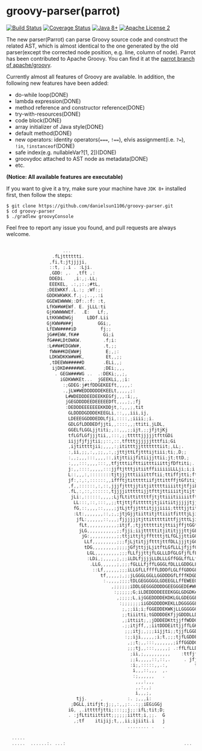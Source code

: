 # groovy-parser(parrot)
[![Build Status](https://travis-ci.org/danielsun1106/groovy-parser.svg?branch=master)](https://travis-ci.org/danielsun1106/groovy-parser)
[![Coverage Status](https://coveralls.io/repos/github/danielsun1106/groovy-parser/badge.svg)](https://coveralls.io/github/danielsun1106/groovy-parser)
[![Java 8+](https://img.shields.io/badge/java-8+-4c7e9f.svg)](http://java.oracle.com)
[![Apache License 2](https://img.shields.io/badge/license-APL2-blue.svg)](http://www.apache.org/licenses/LICENSE-2.0.txt)


The new parser(Parrot) can parse Groovy source code and construct the related AST, which is almost identical to the one generated by the old parser(except the corrected node position, e.g. line, column of node). Parrot has been contributed to Apache Groovy. You can find it at the [parrot branch of apache/groovy](https://github.com/apache/groovy/tree/parrot).

Currently almost all features of Groovy are available. In addition, the following new features have been added:

* do-while loop(DONE)
* lambda expression(DONE)
* method reference and constructor reference(DONE)
* try-with-resources(DONE)
* code block(DONE)
* array initializer of Java style(DONE)
* default method(DONE)
* new operators: identity operators(`===`, `!==`), elvis assignment(i.e. `?=`), `!in`, `!instanceof`(DONE)
* safe index(e.g. nullableVar?[1, 2])(DONE)
* groovydoc attached to AST node as metadata(DONE)
* etc.

**(Notice: All available features are executable)**

If you want to give it a try, make sure your machine have `JDK 8+` installed first, then follow the steps:

```
$ git clone https://github.com/danielsun1106/groovy-parser.git
$ cd groovy-parser
$ ./gradlew groovyConsole
```

Feel free to report any issue you found, and pull requests are always welcome.

```groovy                                                                                                                                                                 
                                                                                                    
                     ...                                                                            
                 .fLjtttttti.                                                                       
                ,fi,t;jtjjjji,                                                                      
                ::t, ;.i . :Lji.                                                                    
                ,GDD: ,.  ,tft ,:                                                                   
                DDEDi.   ,i:,;.LL;                                                                  
                EEEKEL, .:,;:.;#tL,                                                                 
               ;DEEWKKf..L.:; ;Wf:;:                                                                
               GDDKWKWKK.f.;.;..,.:i                                                                
               GGEWEWWWW;:Df:.:f: :t,                                                               
               LfKW#W#EWf. E. jLLL:ti                                                               
               GjKWWWWWEf.  .E:   Lf;,                                                              
               LtKKWWDWGj     LDDf.Lii                                                              
               GjKWW#W##j         GGi;,                                                             
               LfEWW####iD         fj;;                                                             
               jG##EWW,fK##         Gi;i                                                            
               fG###LDtDWKW.        .f;i:                                                           
               :L##W#EDGWW#,        .t,;;                                                           
                fWW##KDEWW#j         E;,;:                                                          
                LDKWDKKW#W#K,        Et,,;;                                                         
                ,tDEEWW#####D       .ELi,,;                                                         
                 ijDKD#####WK.      ;DEi;,,,                                                        
                  . GEGW###WG ..  .:DEKi;,,;,                                                       
                    iGDKWWKEt...  jGEEKLi,,;i:                                                      
                     :;GDEG:j#tfDDGEKEEft,,,,,:                                                     
                     .,jLW#WEDDDDDDEKEELt,,,,,;:                                                    
                      L#WDEDDDEEDEEKKEGfj,,,:i;,,                                                   
                      jGEGDDDDEEDEEEEEDft,,,,;,;fj                                                  
                      :DEDDDEEEEEEEKKDDjt,:,,,;,tit                                                 
                       GLDDDDGDDDEKEEGLi,::,,,iii,ij,                                               
                       LDEEEGGDDDEDDLfji,::::,;iiii;;i.                                             
                       GDLGfLDDDEDfjjti,,::::,,;ttiti,jLDL,                                         
                       GGELfLGGLjjtiti;,::,,,;;ijt,;;jfjtjKj                                        
                       tfLGfLGfjjjtii,,:::,;;tttttjjjjjtfttGDi                                      
                       iijjfjfjjtii;;::,::,tftttjjjjjjtttfii;Gi                                     
                       ,ijtittttjii;,,,,:;ititttjjtttttttiit;,LL;.                                  
                       :,ii,;;,:,,;;,,:,;jttjttLfjtttijtiii;ti;,D;;                                 
                       :,,;,,,:::,,,,::,itjttiijfitiijjttii;jt;ttD,;                                
                       :,,,:::,,,,:::,,tfjtttiifttiitttiiittjfDftiti;.                              
                       j:,,::::,,,,,:::jjftjtttjitiitffiiiiiiLLLji;i;i                              
                       L::,,,:,::::::::tjtjjjtttiiiittftii;ttiffjtti;ft                             
                       jf:,:,:,::::::,,iffftjtitttttiifjttittffjtGfitiji                            
                       ,f,,::::::,:,::,jjjfjtttjjtitjitttttiiiittjtfjiLti                           
                       .fL,:,::,::::::,tjjjjitttttijjtfttjttiiiitjtijtftt:                          
                        jLi:,::::::,,,,;LjfLtittittttfjtjttiiitiiiiitfttjtj                         
                         LL:::,::,:::,,;;ttjttjfitttttjtjiitiitjjjjjtjjjtLij                        
                         fG,::,,,,::,,,,;jtLjtfjjtttitjjjiiii;ttttjjtitfjtjit                       
                         :Lt:,,,,,,,::,;,;jtjGjjtiittitjttiiitfitttjLjijfLG;ftG                     
                          jfL:,,,,,,::,,,;fjjjjjjtjttitttttittfjjtttLjifjfjtLj#D.                   
                           fLt,,,,,,,,,,,;itjf,;tjjtttttitjttiijffjtGGtjLjtGftt#KG                  
                           jLG,,,,,,,,,,,;;fjji;iijtttttitjititjjjttjGLjjLtfLfiE#K:                 
                            jG:,,,,,,,,,,;;ttjittjtjffttttjtLfGLjjttiGGfjGjfLGjtEEWE.               
                             LLf,,,,,,,,,;;;fjLjtitjjftttjttfDLLjjjtjGGfLfGjLfLjjGLKED.             
                             tDG,,,,,,,,,;;;;jGfjttjjLjitftLGfLLLjfjjfGLLLLfjLLfttKGDDG             
                              LGL,,,,,,,,,;;;fLLfjjttjfLGLLLDfGLGfjfLfLLfGDLfLLEftLELDGDj           
                              :LDi,;,,,,,;,;;iLDLfjjjjLLDLLLGffGGLffLLfLfEDEfLELGjGfDDDLDi          
                               .LLG,,,,,,;,;;;fGLLLfjffLGGGLfDLLLGDDGLLfL#KEKK#GLLjLfWEWGGf         
                                ::Lf,,,,,,;;;iLLGfLLffffLDDDfLGLffGDDGLfD##WGE#GLffjLL##WGDj        
                                   tf,,,,,;,;;jLGGGLGGLLGGDDDGfLfffKDGDGDEK##LDGGLLfGGW##W#GG       
                                    :.,,,,;;;;tDLGEGGGGGLGDEEGLLffEWEEGGGDEW#LLDGGfLLGf##GDDG       
                                       ,;;;;;;iDDLGEGGGDDDDGEEGGGEDE#WKDGGDDEGLLGGGDDGGD###WWj      
                                        :;;;;;;G;iLDEDDDDEEEEKGGLGDGDK#DGGGLGDGDLGDDGGGLE#WKKD,     
                                         ,;;;;;L,ijGGEDDDDEKDKLGLGDEGGEDGGGGLGGGKGGDGGGLLDEEEEG     
                                          :;;;;;;;iiGDGDDDDKEKLLDGGGGGLGEDEDDEDDDGKLDDDDGt   ;.     
                                           ;,;;ii;i;fGGEDDEKWKjLLGGGGGGLDDGEDEDDDDDDGDDDGfE         
                                           ;;tiiitti;tGDDDDEKfjjGDDDLLDDDDDDDDKEEDDDEEDEWGGDEKj     
                                           ,;ittiit;,;jDDDEDKttjjffWDDGDEDDDEEEWEEEDEEEEEDDK#WWD    
                                           .;;itjff,,;iitDDDEittjjffLGKDDDDEDEDK#EEEEEEKKEDEK###ED  
                                            ;;;itj;,;;;iijjti;;tjjfLGGDEWEEEKKWKK#EEEEEKKDEKGGDW#WD:
                                            :;;iji,,,,,;i;t,;;;tjfLGDDEEEEKLLLfttGKKKKKWEGDDW##GDEKK
                                             ,;;t;,,:::,,,,,,,;iffGGDDGGGDKEf,itiiLDDEEDDEDGGGLE#GDK
                                             ;;;tj,,:::,,,,,; .:ffLfLLDfffKEGGi;iijEDKGGLfLfGffjGWWf
                                              ;ii,;,,,,,,,,,,    :ttfjfGfjDEGftftGDtDGDEKGGtjj.fjifK
                                              ;;i,,,,,::,::,.     . jfjLLfLDDfLfjLtDGEK#KGfLfEG  ;ji
                                              :i;,:::::,,.:,          tfftjLLEKEGGDfLfLGEDLjLjf,    
                                               i,,,::,,,  ,.           fLfjfffLLKKGLfffLLDGLjftG    
                                               :;,,,,,,   .            tLttiitfDGjGDEDfjLEDGGLLj;   
                                                ,,,:,,,                  L;tttjfGDjLDEDGLf#DDGLLLj  
                                                ,,:,,;                   LtitttjGDjjLGEDLjt#KDGLLLj;
                                                i,,,;,                    t. jttffEfjfGEEDjtj#EDLLGf
                          tjj.     ,         :. ;,,,i:                        jjjjGDjjLGDEDfff#GGGLL
                        ;DGLL,itifjt;j;;,:,,;:..:;;iEGiGGj                     :ffLG .jfGDDDELGG#EGG
                       iG, ,.ittttfjtti;:::;;j;;:ifL;tit;D;                     ,fLLi  ;fGDGDDDGf#DD
                       . :jfLtitiittitt;;;;;;iittt;i,;;.  G                       GEED    i  GDDGDLW
                         ,;tf    itijij;t,,,ii;ijiiti.i   j                        DKKL    .   f.jK#
                                             ........ .   .                       :;,:.     ..:i:tLG
                                                                                  ....    ...... ...
  .....                                                                                             
  .....  ......:. ...:                                            ... .   .... .... ...... .. ..... 
                                                                                                    

```